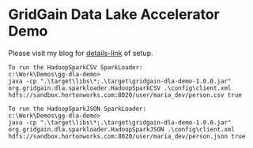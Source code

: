 # GridGain Data Lake Accelerator Demo

Please visit my blog for [details-link](https://drive.google.com/file/d/1DvC5AwlnOI8d9TNOJVYnnCnkaojiGnKv/view?usp=sharing) of setup.

```
To run the HadoopSparkCSV SparkLoader:
c:\Work\Demos\gg-dla-demo>
java -cp ".\target\libs\*;.\target\gridgain-dla-demo-1.0.0.jar" org.gridgain.dla.sparkloader.HadoopSparkCSV .\config\client.xml hdfs://sandbox.hortonworks.com:8020/user/maria_dev/person.csv true

```
```
To run the HadoopSparkJSON SparkLoader:
c:\Work\Demos\gg-dla-demo>
java -cp ".\target\libs\*;.\target\gridgain-dla-demo-1.0.0.jar" org.gridgain.dla.sparkloader.HadoopSparkJSON .\config\client.xml hdfs://sandbox.hortonworks.com:8020/user/maria_dev/person.json true
```